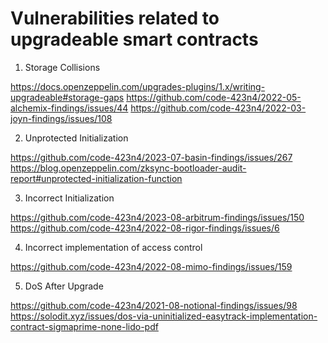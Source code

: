 # Vulnerabilities related to upgradeable smart contracts

1. Storage Collisions

https://docs.openzeppelin.com/upgrades-plugins/1.x/writing-upgradeable#storage-gaps
https://github.com/code-423n4/2022-05-alchemix-findings/issues/44
https://github.com/code-423n4/2022-03-joyn-findings/issues/108

2. Unprotected Initialization

https://github.com/code-423n4/2023-07-basin-findings/issues/267
https://blog.openzeppelin.com/zksync-bootloader-audit-report#unprotected-initialization-function

3. Incorrect Initialization

https://github.com/code-423n4/2023-08-arbitrum-findings/issues/150
https://github.com/code-423n4/2022-08-rigor-findings/issues/6

4. Incorrect implementation of access control

https://github.com/code-423n4/2022-08-mimo-findings/issues/159

5. DoS After Upgrade

https://github.com/code-423n4/2021-08-notional-findings/issues/98
https://solodit.xyz/issues/dos-via-uninitialized-easytrack-implementation-contract-sigmaprime-none-lido-pdf
